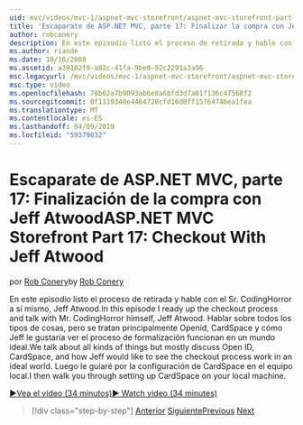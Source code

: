 ```yaml
---
uid: mvc/videos/mvc-1/aspnet-mvc-storefront/aspnet-mvc-storefront-part-17-checkout-with-jeff-atwood
title: 'Escaparate de ASP.NET MVC, parte 17: Finalizar la compra con Jeff Atwood | Microsoft Docs'
author: robconery
description: En este episodio listo el proceso de retirada y hable con el Sr. CodingHorror a sí mismo, Jeff Atwood. Hablar sobre todos los tipos de cosas, pero tratan principalmente Ope...
ms.author: riande
ms.date: 10/16/2008
ms.assetid: a39182f9-a82c-41fa-9be0-92c2291a3a96
msc.legacyurl: /mvc/videos/mvc-1/aspnet-mvc-storefront/aspnet-mvc-storefront-part-17-checkout-with-jeff-atwood
msc.type: video
ms.openlocfilehash: 78b62a7b9093ab6e8a6bfd3d7a01f136c47568f2
ms.sourcegitcommit: 0f1119340e4464720cfd16d0ff15764746ea1fea
ms.translationtype: MT
ms.contentlocale: es-ES
ms.lasthandoff: 04/09/2019
ms.locfileid: "59379032"
---
```

# <a name="aspnet-mvc-storefront-part-17-checkout-with-jeff-atwood"></a><span data-ttu-id="5506b-104">Escaparate de ASP.NET MVC, parte 17: Finalización de la compra con Jeff Atwood</span><span class="sxs-lookup"><span data-stu-id="5506b-104">ASP.NET MVC Storefront Part 17: Checkout With Jeff Atwood</span></span>

<span data-ttu-id="5506b-105">por [Rob Conery](https://github.com/robconery)</span><span class="sxs-lookup"><span data-stu-id="5506b-105">by [Rob Conery](https://github.com/robconery)</span></span>

<span data-ttu-id="5506b-106">En este episodio listo el proceso de retirada y hable con el Sr. CodingHorror a sí mismo, Jeff Atwood.</span><span class="sxs-lookup"><span data-stu-id="5506b-106">In this episode I ready up the checkout process and talk with Mr. CodingHorror himself, Jeff Atwood.</span></span> <span data-ttu-id="5506b-107">Hablar sobre todos los tipos de cosas, pero se tratan principalmente Openid, CardSpace y cómo Jeff le gustaría ver el proceso de formalización funcionan en un mundo ideal.</span><span class="sxs-lookup"><span data-stu-id="5506b-107">We talk about all kinds of things but mostly discuss Open ID, CardSpace, and how Jeff would like to see the checkout process work in an ideal world.</span></span> <span data-ttu-id="5506b-108">Luego le guiaré por la configuración de CardSpace en el equipo local.</span><span class="sxs-lookup"><span data-stu-id="5506b-108">I then walk you through setting up CardSpace on your local machine.</span></span>

[<span data-ttu-id="5506b-109">&#9654;Vea el vídeo (34 minutos)</span><span class="sxs-lookup"><span data-stu-id="5506b-109">&#9654; Watch video (34 minutes)</span></span>](https://channel9.msdn.com/Blogs/ASP-NET-Site-Videos/aspnet-mvc-storefront-part-17-checkout-with-jeff-atwood)

> [!div class="step-by-step"]
> <span data-ttu-id="5506b-110">[Anterior](aspnet-mvc-storefront-part-16-membership-redo-with-openid.md)
> [Siguiente](aspnet-mvc-storefront-part-18-creating-an-experience.md)</span><span class="sxs-lookup"><span data-stu-id="5506b-110">[Previous](aspnet-mvc-storefront-part-16-membership-redo-with-openid.md)
[Next](aspnet-mvc-storefront-part-18-creating-an-experience.md)</span></span>
